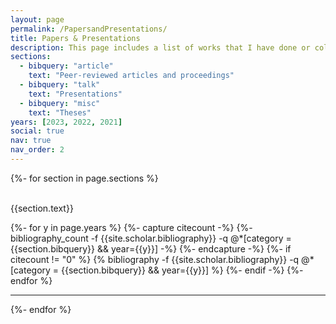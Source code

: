 ```yaml
---
layout: page
permalink: /PapersandPresentations/
title: Papers & Presentations
description: This page includes a list of works that I have done or collaborated on. You can download the documents to read them in full. Feel free to email me if a link breaks or if you want a copy of any materials.
sections:
  - bibquery: "article"
    text: "Peer-reviewed articles and proceedings"
  - bibquery: "talk"
    text: "Presentations"
  - bibquery: "misc"
    text: "Theses"
years: [2023, 2022, 2021]
social: true
nav: true
nav_order: 2
---
```



<div class="publications">

{%- for section in page.sections %}
  <a id="{{section.text}}"></a>
  <br>
  <br>
  <p class="bibtitle">{{section.text}}</p>
  {%- for y in page.years %}
    {%- capture citecount -%}
    {%- bibliography_count -f {{site.scholar.bibliography}} -q @*[category = {{section.bibquery}} && year={{y}}] -%}
    {%- endcapture -%}
    {%- if citecount != "0" %}
      <!--<h2 class="year">{{y}}</h2>-->
      {% bibliography -f {{site.scholar.bibliography}} -q @*[category = {{section.bibquery}} && year={{y}}] %}
    {%- endif -%}
  {%- endfor %}
  <hr>
{%- endfor %}

</div>
